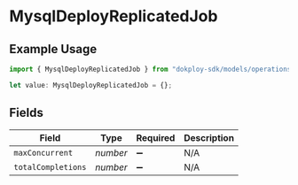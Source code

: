 # MysqlDeployReplicatedJob

## Example Usage

```typescript
import { MysqlDeployReplicatedJob } from "dokploy-sdk/models/operations";

let value: MysqlDeployReplicatedJob = {};
```

## Fields

| Field              | Type               | Required           | Description        |
| ------------------ | ------------------ | ------------------ | ------------------ |
| `maxConcurrent`    | *number*           | :heavy_minus_sign: | N/A                |
| `totalCompletions` | *number*           | :heavy_minus_sign: | N/A                |